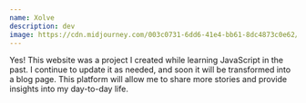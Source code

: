 ```yaml
---
name: Xolve
description: dev
image: https://cdn.midjourney.com/003c0731-6dd6-41e4-bb61-8dc4873c0e62/0_0_384_N.webp
---
```


Yes! This website was a project I created while learning JavaScript in the past. I continue to update it as needed, and soon it will be transformed into a blog page. This platform will allow me to share more stories and provide insights into my day-to-day life.

